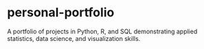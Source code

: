 # personal-portfolio
A portfolio of projects in Python, R, and SQL demonstrating applied statistics, data science, and visualization skills.
